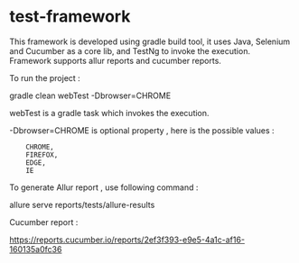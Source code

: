 # test-framework

This framework is developed using gradle build tool, it uses Java, Selenium and Cucumber as a core lib, and TestNg to invoke the execution.
Framework supports allur reports and cucumber reports.




To run the project : 

gradle clean webTest -Dbrowser=CHROME

webTest is a gradle task which invokes the execution.

-Dbrowser=CHROME is optional property , here is the possible values : 

        CHROME,
        FIREFOX,
        EDGE,
        IE

To generate Allur report , use following command : 

allure serve reports/tests/allure-results


Cucumber report :

https://reports.cucumber.io/reports/2ef3f393-e9e5-4a1c-af16-160135a0fc36













